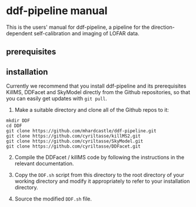 # ddf-pipeline manual

This is the users' manual for ddf-pipeline, a pipeline for the
direction-dependent self-calibration and imaging of LOFAR data.

## prerequisites

## installation

Currently we recommend that you install ddf-pipeline and its
prerequisites KillMS, DDFacet and SkyModel directly from the Github
repositories, so that you can easily get updates with `git pull`.

1. Make a suitable directory and clone all of the Github repos to it:

```
mkdir DDF
cd DDF
git clone https://github.com/mhardcastle/ddf-pipeline.git
git clone https://github.com/cyriltasse/killMS2.git
git clone https://github.com/cyriltasse/SkyModel.git
git clone https://github.com/cyriltasse/DDFacet.git
```

2. Compile the DDFacet / killMS code by following the instructions in
   the relevant documentation.
   
3. Copy the `DDF.sh` script from this directory to the root directory
   of your working directory and modify it appropriately to refer to
   your installation directory.
   
4. Source the modified `DDF.sh` file.
